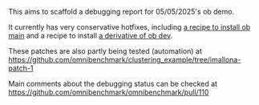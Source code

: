 This aims to scaffold a debugging report for 05/05/2025's ob demo.

It currently has very conservative hotfixes, including [a recipe to install ob main](01_install_main_ob.sh) and a recipe to install [a derivative of ob dev](02_install_dev_ob.sh).

These patches are also partly being tested (automation) at https://github.com/omnibenchmark/clustering_example/tree/imallona-patch-1

Main comments about the debugging status can be checked at https://github.com/omnibenchmark/omnibenchmark/pull/110
